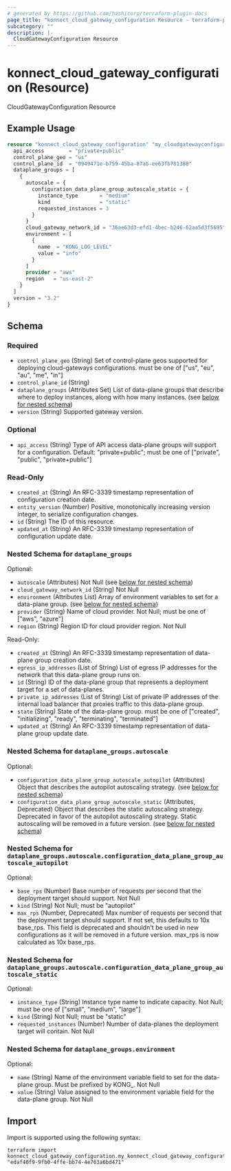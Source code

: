 ```yaml
---
# generated by https://github.com/hashicorp/terraform-plugin-docs
page_title: "konnect_cloud_gateway_configuration Resource - terraform-provider-konnect"
subcategory: ""
description: |-
  CloudGatewayConfiguration Resource
---
```


# konnect_cloud_gateway_configuration (Resource)

CloudGatewayConfiguration Resource

## Example Usage

```terraform
resource "konnect_cloud_gateway_configuration" "my_cloudgatewayconfiguration" {
  api_access        = "private+public"
  control_plane_geo = "us"
  control_plane_id  = "0949471e-b759-45ba-87ab-ee63fb781388"
  dataplane_groups = [
    {
      autoscale = {
        configuration_data_plane_group_autoscale_static = {
          instance_type       = "medium"
          kind                = "static"
          requested_instances = 3
        }
      }
      cloud_gateway_network_id = "36ae63d3-efd1-4bec-b246-62aa5d3f5695"
      environment = [
        {
          name  = "KONG_LOG_LEVEL"
          value = "info"
        }
      ]
      provider = "aws"
      region   = "us-east-2"
    }
  ]
  version = "3.2"
}
```

<!-- schema generated by tfplugindocs -->
## Schema

### Required

- `control_plane_geo` (String) Set of control-plane geos supported for deploying cloud-gateways configurations. must be one of ["us", "eu", "au", "me", "in"]
- `control_plane_id` (String)
- `dataplane_groups` (Attributes Set) List of data-plane groups that describe where to deploy instances, along with how many instances. (see [below for nested schema](#nestedatt--dataplane_groups))
- `version` (String) Supported gateway version.

### Optional

- `api_access` (String) Type of API access data-plane groups will support for a configuration. Default: "private+public"; must be one of ["private", "public", "private+public"]

### Read-Only

- `created_at` (String) An RFC-3339 timestamp representation of configuration creation date.
- `entity_version` (Number) Positive, monotonically increasing version integer, to serialize configuration changes.
- `id` (String) The ID of this resource.
- `updated_at` (String) An RFC-3339 timestamp representation of configuration update date.

<a id="nestedatt--dataplane_groups"></a>
### Nested Schema for `dataplane_groups`

Optional:

- `autoscale` (Attributes) Not Null (see [below for nested schema](#nestedatt--dataplane_groups--autoscale))
- `cloud_gateway_network_id` (String) Not Null
- `environment` (Attributes List) Array of environment variables to set for a data-plane group. (see [below for nested schema](#nestedatt--dataplane_groups--environment))
- `provider` (String) Name of cloud provider. Not Null; must be one of ["aws", "azure"]
- `region` (String) Region ID for cloud provider region. Not Null

Read-Only:

- `created_at` (String) An RFC-3339 timestamp representation of data-plane group creation date.
- `egress_ip_addresses` (List of String) List of egress IP addresses for the network that this data-plane group runs on.
- `id` (String) ID of the data-plane group that represents a deployment target for a set of data-planes.
- `private_ip_addresses` (List of String) List of private IP addresses of the internal load balancer that proxies traffic to this data-plane group.
- `state` (String) State of the data-plane group. must be one of ["created", "initializing", "ready", "terminating", "terminated"]
- `updated_at` (String) An RFC-3339 timestamp representation of data-plane group update date.

<a id="nestedatt--dataplane_groups--autoscale"></a>
### Nested Schema for `dataplane_groups.autoscale`

Optional:

- `configuration_data_plane_group_autoscale_autopilot` (Attributes) Object that describes the autopilot autoscaling strategy. (see [below for nested schema](#nestedatt--dataplane_groups--autoscale--configuration_data_plane_group_autoscale_autopilot))
- `configuration_data_plane_group_autoscale_static` (Attributes, Deprecated) Object that describes the static autoscaling strategy. Deprecated in favor of the autopilot autoscaling strategy. Static autoscaling will be removed in a future version. (see [below for nested schema](#nestedatt--dataplane_groups--autoscale--configuration_data_plane_group_autoscale_static))

<a id="nestedatt--dataplane_groups--autoscale--configuration_data_plane_group_autoscale_autopilot"></a>
### Nested Schema for `dataplane_groups.autoscale.configuration_data_plane_group_autoscale_autopilot`

Optional:

- `base_rps` (Number) Base number of requests per second that the deployment target should support. Not Null
- `kind` (String) Not Null; must be "autopilot"
- `max_rps` (Number, Deprecated) Max number of requests per second that the deployment target should support. If not set, this defaults to 10x base_rps. This field is deprecated and shouldn't be used in new configurations as it will be removed in a future version. max_rps is now calculated as 10x base_rps.


<a id="nestedatt--dataplane_groups--autoscale--configuration_data_plane_group_autoscale_static"></a>
### Nested Schema for `dataplane_groups.autoscale.configuration_data_plane_group_autoscale_static`

Optional:

- `instance_type` (String) Instance type name to indicate capacity. Not Null; must be one of ["small", "medium", "large"]
- `kind` (String) Not Null; must be "static"
- `requested_instances` (Number) Number of data-planes the deployment target will contain. Not Null



<a id="nestedatt--dataplane_groups--environment"></a>
### Nested Schema for `dataplane_groups.environment`

Optional:

- `name` (String) Name of the environment variable field to set for the data-plane group. Must be prefixed by KONG_. Not Null
- `value` (String) Value assigned to the environment variable field for the data-plane group. Not Null

## Import

Import is supported using the following syntax:

```shell
terraform import konnect_cloud_gateway_configuration.my_konnect_cloud_gateway_configuration "edaf40f9-9fb0-4ffe-bb74-4e763a6bd471"
```
